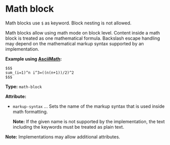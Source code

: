 # Math block

Math blocks use `$` as keyword.
Block nesting is not allowed.

Math blocks allow using math mode on block level. Content inside a math block is treated as one mathematical formula.
Backslash escape handling may depend on the mathematical markup syntax supported by an implementation.

**Example using [AsciiMath](http://asciimath.org/):**

```
$$$
sum_(i=1)^n i^3=((n(n+1))/2)^2
$$$
```

**Type:** `math-block`

**Attribute:**

- `markup-syntax` ... Sets the name of the markup syntax that is used inside math formatting.

  **Note:** If the given name is not supported by the implementation, the text including the keywords must be treated as plain text.

**Note:** Implementations may allow additional attributes.
